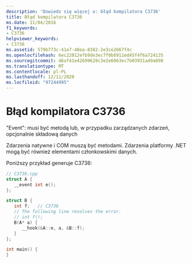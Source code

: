 ```yaml
---
description: 'Dowiedz się więcej o: błąd kompilatora C3736'
title: Błąd kompilatora C3736
ms.date: 11/04/2016
f1_keywords:
- C3736
helpviewer_keywords:
- C3736
ms.assetid: 579b773c-41e7-40ea-8382-2e3ce2667f4c
ms.openlocfilehash: 6ec22012efb9de3ec7f0b8911ed45f4f6a724135
ms.sourcegitcommit: d6af41e42699628c3e2e6063ec7b03931a49a098
ms.translationtype: MT
ms.contentlocale: pl-PL
ms.lasthandoff: 12/11/2020
ms.locfileid: "97244995"
---
```

# <a name="compiler-error-c3736"></a>Błąd kompilatora C3736

"Event": musi być metodą lub, w przypadku zarządzanych zdarzeń, opcjonalnie składową danych

Zdarzenia natywne i COM muszą być metodami. Zdarzenia platformy .NET mogą być również elementami członkowskimi danych.

Poniższy przykład generuje C3736:

```cpp
// C3736.cpp
struct A {
   __event int e();
};

struct B {
   int f;   // C3736
   // The following line resolves the error.
   // int f();
   B(A* a) {
      __hook(&A::e, a, &B::f);
   }
};

int main() {
}
```
